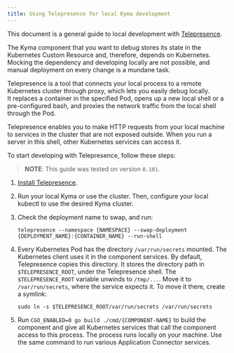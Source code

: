 ```yaml
---
title: Using Telepresence for local Kyma development
---
```


This document is a general guide to local development with [Telepresence](https://www.telepresence.io/).

The Kyma component that you want to debug stores its state in the Kubernetes Custom Resource and, therefore, depends on Kubernetes.    
Mocking the dependency and developing locally are not possible, and manual deployment on every change is a mundane task.  

Telepresence is a tool that connects your local process to a remote Kubernetes cluster through proxy, which lets you easily debug locally.  
It replaces a container in the specified Pod, opens up a new local shell or a pre-configured bash, and proxies the network traffic from the local shell through the Pod. 

Telepresence enables you to make HTTP requests from your local machine to services in the cluster that are not exposed outside. When you run a server in this shell, other Kubernetes services can access it. 

To start developing with Telepresence, follow these steps:
> **NOTE**: This guide was tested on version `0.101`.

1. [Install Telepresence](https://www.telepresence.io/reference/install).

2. Run your local Kyma or use the cluster. Then, configure your local kubectl to use the desired Kyma cluster. 

3. Check the deployment name to swap, and run: 

	```
	telepresence --namespace {NAMESPACE} --swap-deployment {DEPLOYMENT_NAME}:{CONTAINER_NAME} --run-shell
	```

4. Every Kubernetes Pod has the directory `/var/run/secrets` mounted. The Kubernetes client uses it in the component services. By default, Telepresence copies this directory. It stores the directory path in `$TELEPRESENCE_ROOT`, under the Telepresence shell. The `$TELEPRESENCE_ROOT` variable unwinds to `/tmp/...`. Move it to `/var/run/secrets`, where the service expects it. To move it there, create a symlink:
	```
	sudo ln -s $TELEPRESENCE_ROOT/var/run/secrets /var/run/secrets
	```

5. Run `CGO_ENABLED=0 go build ./cmd/{COMPONENT-NAME}` to build the component and give all Kubernetes services that call the component access to this process. The process runs locally on your machine. Use the same command to run various Application Connector services.
